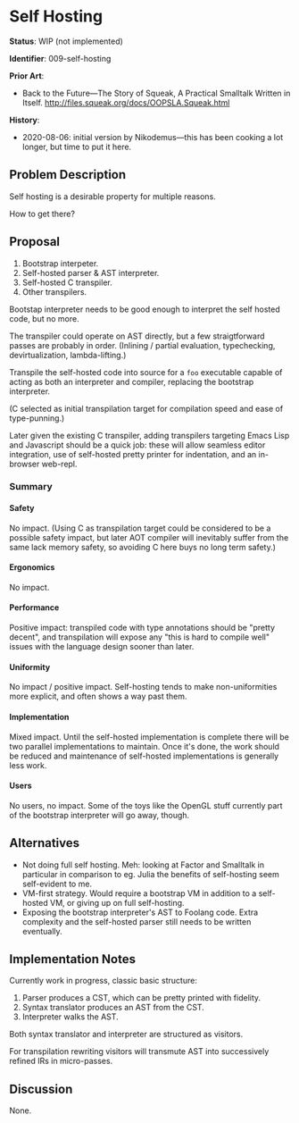 # Self Hosting

**Status**: WIP (not implemented)

**Identifier**: 009-self-hosting

**Prior Art**:
- Back to the Future&mdash;The Story of Squeak, A Practical Smalltalk Written in
  Itself. http://files.squeak.org/docs/OOPSLA.Squeak.html

**History**:
- 2020-08-06: initial version by Nikodemus&mdash;this has been cooking
  a lot longer, but time to put it here.

## Problem Description

Self hosting is a desirable property for multiple reasons.

How to get there?

## Proposal

1. Bootstrap interpeter.
2. Self-hosted parser & AST interpreter.
3. Self-hosted C transpiler.
4. Other transpilers.

Bootstap interpreter needs to be good enough to interpret the self hosted code,
but no more.

The transpiler could operate on AST directly, but a few straigtforward passes
are probably in order. (Inlining / partial evaluation, typechecking,
devirtualization, lambda-lifting.)

Transpile the self-hosted code into source for a `foo` executable capable of
acting as both an interpreter and compiler, replacing the bootstrap interpreter.

(C selected as initial transpilation target for compilation speed and ease of
type-punning.)

Later given the existing C transpiler, adding transpilers targeting Emacs Lisp
and Javascript should be a quick job: these will allow seamless editor
integration, use of self-hosted pretty printer for indentation, and an
in-browser web-repl.

### Summary

#### Safety

No impact. (Using C as transpilation target could be considered to be a possible
safety impact, but later AOT compiler will inevitably suffer from the same lack
memory safety, so avoiding C here buys no long term safety.)

#### Ergonomics

No impact.

#### Performance

Positive impact: transpiled code with type annotations should be "pretty
decent", and transpilation will expose any "this is hard to compile well"
issues with the language design sooner than later. 

#### Uniformity

No impact / positive impact. Self-hosting tends to make non-uniformities more
explicit, and often shows a way past them.

#### Implementation

Mixed impact. Until the self-hosted implementation is complete there will be two
parallel implementations to maintain. Once it's done, the work should be reduced
and maintenance of self-hosted implementations is generally less work.

#### Users

No users, no impact. Some of the toys like the OpenGL stuff currently part of
the bootstrap interpreter will go away, though.

## Alternatives

- Not doing full self hosting. Meh: looking at Factor and Smalltalk in
  particular in comparison to eg. Julia the benefits of self-hosting seem
  self-evident to me.
- VM-first strategy. Would require a bootstrap VM in addition to a self-hosted
  VM, or giving up on full self-hosting.
- Exposing the bootstrap interpreter's AST to Foolang code. Extra complexity
  and the self-hosted parser still needs to be written eventually.

## Implementation Notes

Currently work in progress, classic basic structure:

1. Parser produces a CST, which can be pretty printed with fidelity.
2. Syntax translator produces an AST from the CST.
3. Interpreter walks the AST.

Both syntax translator and interpreter are structured as visitors.

For transpilation rewriting visitors will transmute AST into successively
refined IRs in micro-passes.

## Discussion

None.
